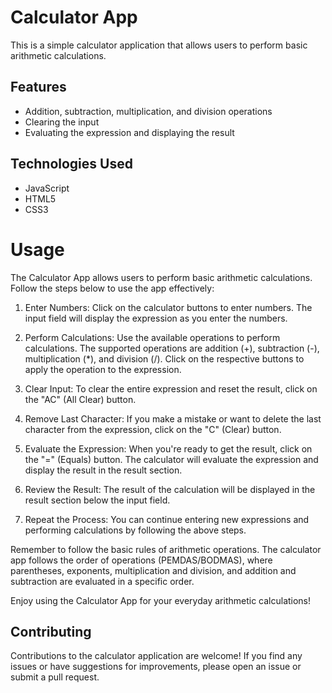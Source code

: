 # Calculator App

This is a simple calculator application that allows users to perform basic arithmetic calculations.

## Features

- Addition, subtraction, multiplication, and division operations
- Clearing the input
- Evaluating the expression and displaying the result

## Technologies Used

- JavaScript
- HTML5
- CSS3

# Usage

The Calculator App allows users to perform basic arithmetic calculations. Follow the steps below to use the app effectively:

1. Enter Numbers: Click on the calculator buttons to enter numbers. The input field will display the expression as you enter the numbers.

2. Perform Calculations: Use the available operations to perform calculations. The supported operations are addition (+), subtraction (-), multiplication (\*), and division (/). Click on the respective buttons to apply the operation to the expression.

3. Clear Input: To clear the entire expression and reset the result, click on the "AC" (All Clear) button.

4. Remove Last Character: If you make a mistake or want to delete the last character from the expression, click on the "C" (Clear) button.

5. Evaluate the Expression: When you're ready to get the result, click on the "=" (Equals) button. The calculator will evaluate the expression and display the result in the result section.

6. Review the Result: The result of the calculation will be displayed in the result section below the input field.

7. Repeat the Process: You can continue entering new expressions and performing calculations by following the above steps.

Remember to follow the basic rules of arithmetic operations. The calculator app follows the order of operations (PEMDAS/BODMAS), where parentheses, exponents, multiplication and division, and addition and subtraction are evaluated in a specific order.

Enjoy using the Calculator App for your everyday arithmetic calculations!

## Contributing

Contributions to the calculator application are welcome! If you find any issues or have suggestions for improvements, please open an issue or submit a pull request.
